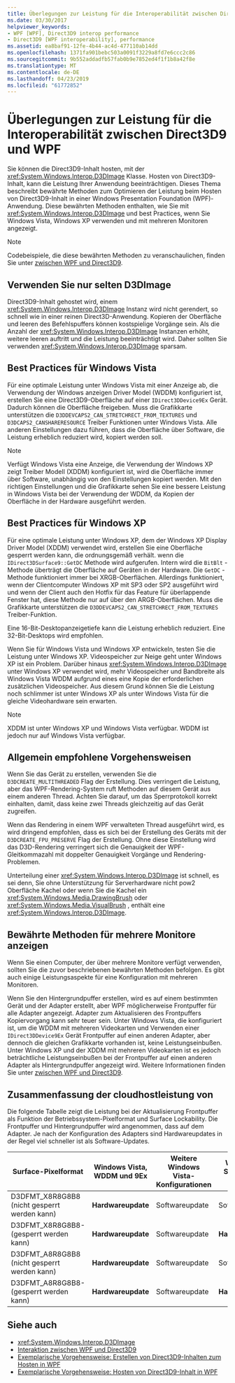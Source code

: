 ```yaml
---
title: Überlegungen zur Leistung für die Interoperabilität zwischen Direct3D9 und WPF
ms.date: 03/30/2017
helpviewer_keywords:
- WPF [WPF], Direct3D9 interop performance
- Direct3D9 [WPF interoperability], performance
ms.assetid: ea8baf91-12fe-4b44-ac4d-477110ab14dd
ms.openlocfilehash: 1371fa901bebc503a0091f3229a8fd7e6ccc2c86
ms.sourcegitcommit: 9b552addadfb57fab0b9e7852ed4f1f1b8a42f8e
ms.translationtype: MT
ms.contentlocale: de-DE
ms.lasthandoff: 04/23/2019
ms.locfileid: "61772852"
---
```

# <a name="performance-considerations-for-direct3d9-and-wpf-interoperability"></a>Überlegungen zur Leistung für die Interoperabilität zwischen Direct3D9 und WPF
Sie können die Direct3D9-Inhalt hosten, mit der <xref:System.Windows.Interop.D3DImage> Klasse. Hosten von Direct3D9-Inhalt, kann die Leistung Ihrer Anwendung beeinträchtigen. Dieses Thema beschreibt bewährte Methoden zum Optimieren der Leistung beim Hosten von Direct3D9-Inhalt in einer Windows Presentation Foundation (WPF)-Anwendung. Diese bewährten Methoden enthalten, wie Sie mit <xref:System.Windows.Interop.D3DImage> und best Practices, wenn Sie Windows Vista, Windows XP verwenden und mit mehreren Monitoren angezeigt.  
  
> [!NOTE]
>  Codebeispiele, die diese bewährten Methoden zu veranschaulichen, finden Sie unter [zwischen WPF und Direct3D9](wpf-and-direct3d9-interoperation.md).  
  
## <a name="use-d3dimage-sparingly"></a>Verwenden Sie nur selten D3DImage  
 Direct3D9-Inhalt gehostet wird, einem <xref:System.Windows.Interop.D3DImage> Instanz wird nicht gerendert, so schnell wie in einer reinen Direct3D-Anwendung. Kopieren der Oberfläche und leeren des Befehlspuffers können kostspielige Vorgänge sein. Als die Anzahl der <xref:System.Windows.Interop.D3DImage> Instanzen erhöht, weitere leeren auftritt und die Leistung beeinträchtigt wird. Daher sollten Sie verwenden <xref:System.Windows.Interop.D3DImage> sparsam.  
  
## <a name="best-practices-on-windows-vista"></a>Best Practices für Windows Vista  
 Für eine optimale Leistung unter Windows Vista mit einer Anzeige ab, die Verwendung der Windows anzeigen Driver Model (WDDM) konfiguriert ist, erstellen Sie eine Direct3D9-Oberfläche auf einer `IDirect3DDevice9Ex` Gerät. Dadurch können die Oberfläche freigeben. Muss die Grafikkarte unterstützen die `D3DDEVCAPS2_CAN_STRETCHRECT_FROM_TEXTURES` und `D3DCAPS2_CANSHARERESOURCE` Treiber Funktionen unter Windows Vista. Alle anderen Einstellungen dazu führen, dass die Oberfläche über Software, die Leistung erheblich reduziert wird, kopiert werden soll.  
  
> [!NOTE]
>  Verfügt Windows Vista eine Anzeige, die Verwendung der Windows XP zeigt Treiber Modell (XDDM) konfiguriert ist, wird die Oberfläche immer über Software, unabhängig von den Einstellungen kopiert werden. Mit den richtigen Einstellungen und die Grafikkarte sehen Sie eine bessere Leistung in Windows Vista bei der Verwendung der WDDM, da Kopien der Oberfläche in der Hardware ausgeführt werden.  
  
## <a name="best-practices-on-windows-xp"></a>Best Practices für Windows XP  
 Für eine optimale Leistung unter Windows XP, dem der Windows XP Display Driver Model (XDDM) verwendet wird, erstellen Sie eine Oberfläche gesperrt werden kann, die ordnungsgemäß verhält. wenn die `IDirect3DSurface9::GetDC` Methode wird aufgerufen. Intern wird die `BitBlt` -Methode überträgt die Oberfläche auf Geräten in der Hardware. Die `GetDC` -Methode funktioniert immer bei XRGB-Oberflächen. Allerdings funktioniert, wenn der Clientcomputer Windows XP mit SP3 oder SP2 ausgeführt wird und wenn der Client auch den Hotfix für das Feature für überlappende Fenster hat, diese Methode nur auf über den ARGB-Oberflächen. Muss die Grafikkarte unterstützen die `D3DDEVCAPS2_CAN_STRETCHRECT_FROM_TEXTURES` Treiber-Funktion.  
  
 Eine 16-Bit-Desktopanzeigetiefe kann die Leistung erheblich reduziert. Eine 32-Bit-Desktops wird empfohlen.  
  
 Wenn Sie für Windows Vista und Windows XP entwickeln, testen Sie die Leistung unter Windows XP. Videospeicher zur Neige geht unter Windows XP ist ein Problem. Darüber hinaus <xref:System.Windows.Interop.D3DImage> unter Windows XP verwendet wird, mehr Videospeicher und Bandbreite als Windows Vista WDDM aufgrund eines eine Kopie der erforderlichen zusätzlichen Videospeicher. Aus diesem Grund können Sie die Leistung noch schlimmer ist unter Windows XP als unter Windows Vista für die gleiche Videohardware sein erwarten.  
  
> [!NOTE]
>  XDDM ist unter Windows XP und Windows Vista verfügbar. WDDM ist jedoch nur auf Windows Vista verfügbar.  
  
## <a name="general-best-practices"></a>Allgemein empfohlene Vorgehensweisen  
 Wenn Sie das Gerät zu erstellen, verwenden Sie die `D3DCREATE_MULTITHREADED` Flag der Erstellung. Dies verringert die Leistung, aber das WPF-Rendering-System ruft Methoden auf diesem Gerät aus einem anderen Thread. Achten Sie darauf, um das Sperrprotokoll korrekt einhalten, damit, dass keine zwei Threads gleichzeitig auf das Gerät zugreifen.  
  
 Wenn das Rendering in einem WPF verwalteten Thread ausgeführt wird, es wird dringend empfohlen, dass es sich bei der Erstellung des Geräts mit der `D3DCREATE_FPU_PRESERVE` Flag der Erstellung. Ohne diese Einstellung wird das D3D-Rendering verringert sich die Genauigkeit der WPF-Gleitkommazahl mit doppelter Genauigkeit Vorgänge und Rendering-Problemen.  
  
 Unterteilung einer <xref:System.Windows.Interop.D3DImage> ist schnell, es sei denn, Sie ohne Unterstützung für Serverhardware nicht pow2 Oberfläche Kachel oder wenn Sie die Kachel ein <xref:System.Windows.Media.DrawingBrush> oder <xref:System.Windows.Media.VisualBrush> , enthält eine <xref:System.Windows.Interop.D3DImage>.  
  
## <a name="best-practices-for-multi-monitor-displays"></a>Bewährte Methoden für mehrere Monitore anzeigen  
 Wenn Sie einen Computer, der über mehrere Monitore verfügt verwenden, sollten Sie die zuvor beschriebenen bewährten Methoden befolgen. Es gibt auch einige Leistungsaspekte für eine Konfiguration mit mehreren Monitoren.  
  
 Wenn Sie den Hintergrundpuffer erstellen, wird es auf einem bestimmten Gerät und der Adapter erstellt, aber WPF möglicherweise Frontpuffer für alle Adapter angezeigt. Adapter zum Aktualisieren des Frontpuffers Kopiervorgang kann sehr teuer sein. Unter Windows Vista, die konfiguriert ist, um die WDDM mit mehreren Videokarten und Verwenden einer `IDirect3DDevice9Ex` Gerät Frontpuffer auf einen anderen Adapter, aber dennoch die gleichen Grafikkarte vorhanden ist, keine Leistungseinbußen. Unter Windows XP und der XDDM mit mehreren Videokarten ist es jedoch beträchtliche Leistungseinbußen bei der Frontpuffer auf einen anderen Adapter als Hintergrundpuffer angezeigt wird. Weitere Informationen finden Sie unter [zwischen WPF und Direct3D9](wpf-and-direct3d9-interoperation.md).  
  
## <a name="performance-summary"></a>Zusammenfassung der cloudhostleistung von  
 Die folgende Tabelle zeigt die Leistung bei der Aktualisierung Frontpuffer als Funktion der Betriebssystem-Pixelformat und Surface Lockability. Die Frontpuffer und Hintergrundpuffer wird angenommen, dass auf dem Adapter. Je nach der Konfiguration des Adapters sind Hardwareupdates in der Regel viel schneller ist als Software-Updates.  
  
|Surface-Pixelformat|Windows Vista, WDDM und 9Ex|Weitere Windows Vista-Konfigurationen|Windows XP SP3 oder SP2 mit hotfix|Windows XP SP2|  
|--------------------------|---------------------------------|----------------------------------------|--------------------------------------|--------------------|  
|D3DFMT_X8R8G8B8 (nicht gesperrt werden kann)|**Hardwareupdate**|Softwareupdate|Softwareupdate|Softwareupdate|  
|D3DFMT_X8R8G8B8-(gesperrt werden kann)|**Hardwareupdate**|Softwareupdate|**Hardwareupdate**|**Hardwareupdate**|  
|D3DFMT_A8R8G8B8 (nicht gesperrt werden kann)|**Hardwareupdate**|Softwareupdate|Softwareupdate|Softwareupdate|  
|D3DFMT_A8R8G8B8-(gesperrt werden kann)|**Hardwareupdate**|Softwareupdate|**Hardwareupdate**|Softwareupdate|  
  
## <a name="see-also"></a>Siehe auch

- <xref:System.Windows.Interop.D3DImage>
- [Interaktion zwischen WPF und Direct3D9](wpf-and-direct3d9-interoperation.md)
- [Exemplarische Vorgehensweise: Erstellen von Direct3D9-Inhalten zum Hosten in WPF](walkthrough-creating-direct3d9-content-for-hosting-in-wpf.md)
- [Exemplarische Vorgehensweise: Hosten von Direct3D9-Inhalt in WPF](walkthrough-hosting-direct3d9-content-in-wpf.md)
